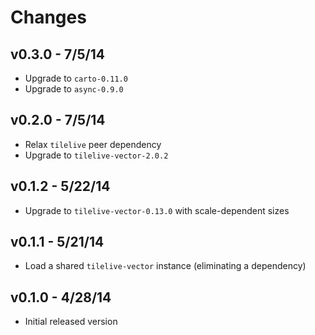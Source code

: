 # Changes

## v0.3.0 - 7/5/14

* Upgrade to `carto-0.11.0`
* Upgrade to `async-0.9.0`

## v0.2.0 - 7/5/14

* Relax `tilelive` peer dependency
* Upgrade to `tilelive-vector-2.0.2`

## v0.1.2 - 5/22/14

* Upgrade to `tilelive-vector-0.13.0` with scale-dependent sizes

## v0.1.1 - 5/21/14

* Load a shared `tilelive-vector` instance (eliminating a dependency)

## v0.1.0 - 4/28/14

* Initial released version
